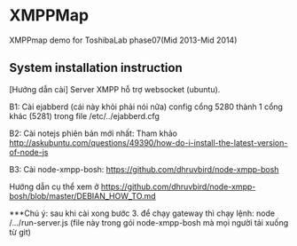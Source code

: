 XMPPMap
=======

XMPPmap demo for ToshibaLab phase07(Mid 2013-Mid 2014)

System installation instruction
-------------------------------

[Hướng dẫn cài] Server XMPP hỗ trợ websocket (ubuntu).

B1: Cài ejabberd (cái này khỏi phải nói nữa) config cổng 5280 thành 1 cổng khác (5281) trong file /etc/../ejabberd.cfg

B2: Cài notejs phiên bản mới nhất: Tham khảo http://askubuntu.com/questions/49390/how-do-i-install-the-latest-version-of-node-js

B3: Cài node-xmpp-bosh: https://github.com/dhruvbird/node-xmpp-bosh

Hướng dẫn cụ thể xem ở https://github.com/dhruvbird/node-xmpp-bosh/blob/master/DEBIAN_HOW_TO.md

***Chú ý: sau khi cài xong bước 3. để chạy gateway thì chạy lệnh:
node /.../run-server.js (file này trong gói node-xmpp-bosh mà mọi người tải xuống từ git)
